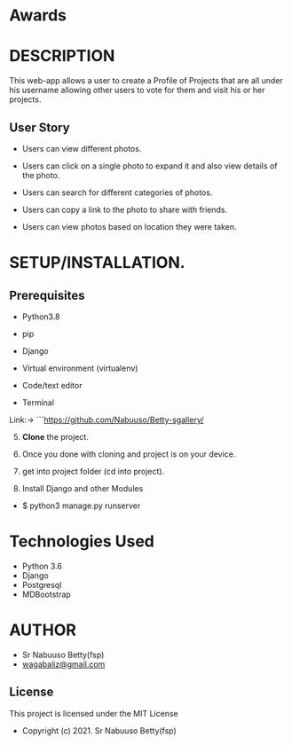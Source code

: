 # Awards

# DESCRIPTION

This web-app allows a user to create a Profile of Projects that are all under his username allowing other users to vote for them and visit his or her projects.

## User Story

- Users can view different photos. 

- Users can click on a single photo to expand it and also view details of the photo.

- Users can search for different categories of photos.

-  Users can copy a link to the photo to share with friends. 

-  Users can view photos based on location they were taken. 


# **SETUP/INSTALLATION.**
## Prerequisites

- Python3.8

- pip

- Django 

- Virtual environment (virtualenv)

- Code/text editor

- Terminal

Link:-> ```https://github.com/Nabuuso/Betty-sgallery/

5. **Clone** the project.

6. Once you done with cloning and project is on your device.

7. get into project folder (cd into project).

8. Install Django and other Modules

* $ python3 manage.py runserver

# Technologies Used

* Python 3.6
* Django
* Postgresql
* MDBootstrap


# AUTHOR

* Sr Nabuuso Betty(fsp)
* wagabaliz@gmail.com

## License
This project is licensed under the MIT License 

* Copyright (c) 2021. Sr Nabuuso Betty(fsp)
